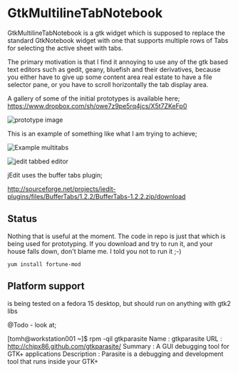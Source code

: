 # GtkMultilineTabNotebook

GtkMultilineTabNotebook is a gtk widget which is supposed to replace the standard GtkNotebook widget with one that supports multiple rows of Tabs for selecting the active sheet with tabs.

The primary motivation is that I find it annoying to use any of the gtk based text editors such as gedit, geany, bluefish and their derivatives, because you either have to give up some content area real estate to have a file selector pane, or you have to scroll horizontally the tab display area.

A gallery of some of the initial prototypes is available here;
https://www.dropbox.com/sh/owe7z9pe5rq4jcs/X5t7ZKeFp0

![prototype image](https://www.dropbox.com/sh/owe7z9pe5rq4jcs/V7fR_gL4xL/IMG_04092012_130424.png)


This is an example of something like what I am trying to achieve;

![Example multitabs](http://i.imgur.com/8rxLA.png)


![jedit tabbed editor](http://www.xhbml.com/grafikk/jedittasklistscreenshot.jpg)

jEdit uses the buffer tabs plugin;

http://sourceforge.net/projects/jedit-plugins/files/BufferTabs/1.2.2/BufferTabs-1.2.2.zip/download




## Status

Nothing that is useful at the moment. The code in repo is just that which is being used for prototyping. If you download and try to run it, and your house falls down, don't blame me. I told you not to run it ;-)

    yum install fortune-mod





## Platform support

is being tested on a fedora 15 desktop, but should run on anything with gtk2 libs




@Todo - look at;

[tomh@workstation001 ~]$ rpm -qil gtkparasite
Name        : gtkparasite
URL         : http://chipx86.github.com/gtkparasite/
Summary     : A GUI debugging tool for GTK+ applications
Description :
Parasite is a debugging and development tool that runs inside your GTK+




